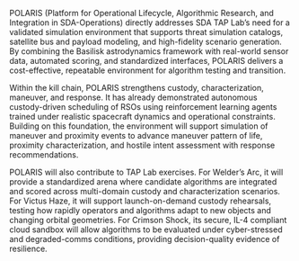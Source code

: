 POLARIS (Platform for Operational Lifecycle, Algorithmic Research, and Integration in SDA-Operations) directly addresses SDA TAP Lab’s need for a validated simulation environment that supports threat simulation catalogs, satellite bus and payload modeling, and high-fidelity scenario generation. By combining the Basilisk astrodynamics framework with real-world sensor data, automated scoring, and standardized interfaces, POLARIS delivers a cost-effective, repeatable environment for algorithm testing and transition.
 
Within the kill chain, POLARIS strengthens custody, characterization, maneuver, and response. It has already demonstrated autonomous custody-driven scheduling of RSOs using reinforcement learning agents trained under realistic spacecraft dynamics and operational constraints. Building on this foundation, the environment will support simulation of maneuver and proximity events to advance maneuver pattern of life, proximity characterization, and hostile intent assessment with response recommendations.
 
POLARIS will also contribute to TAP Lab exercises. For Welder’s Arc, it will provide a standardized arena where candidate algorithms are integrated and scored across multi-domain custody and characterization scenarios. For Victus Haze, it will support launch-on-demand custody rehearsals, testing how rapidly operators and algorithms adapt to new objects and changing orbital geometries. For Crimson Shock, its secure, IL-4 compliant cloud sandbox will allow algorithms to be evaluated under cyber-stressed and degraded-comms conditions, providing decision-quality evidence of resilience.
 